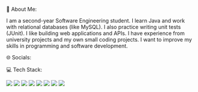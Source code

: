 💫 About Me:

I am a second-year Software Engineering student. I learn Java and work with relational databases (like MySQL). I also practice writing unit tests (JUnit). I like building web applications and APIs. I have experience from university projects and my own small coding projects. I want to improve my skills in programming and software development.

🌐 Socials:

💻 Tech Stack:

<img src="https://img.shields.io/badge/HTML-black?style=for-the-badge&logo=HTML5&logoColor=white"/>
<img src="https://img.shields.io/badge/CSS-black?style=for-the-badge&logo=HTML5&logoColor=white"/>
<img src="https://img.shields.io/badge/JS-black?style=for-the-badge&logo=HTML5&logoColor=white"/>
<img src="https://img.shields.io/badge/TSQL-black?style=for-the-badge&logo=HTML5&logoColor=white"/>
<img src="https://img.shields.io/badge/Java-black?style=for-the-badge&logo=HTML5&logoColor=white"/>
<img src="https://img.shields.io/badge/C#-black?style=for-the-badge&logo=HTML5&logoColor=white"/>
<img src="https://img.shields.io/badge/C++-black?style=for-the-badge&logo=HTML5&logoColor=white"/>
<img src="https://img.shields.io/badge/C-black?style=for-the-badge&logo=HTML5&logoColor=white"/>



